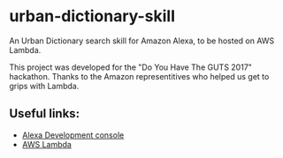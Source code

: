 # urban-dictionary-skill
An Urban Dictionary search skill for Amazon Alexa, to be hosted on AWS Lambda.

This project was developed for the "Do You Have The GUTS 2017" hackathon. Thanks to the Amazon representitives who helped us get to grips with Lambda.

## Useful links: 
* [Alexa Development console](https://developer.amazon.com/alexa/)
* [AWS Lambda](https://console.aws.amazon.com/lambda/)
